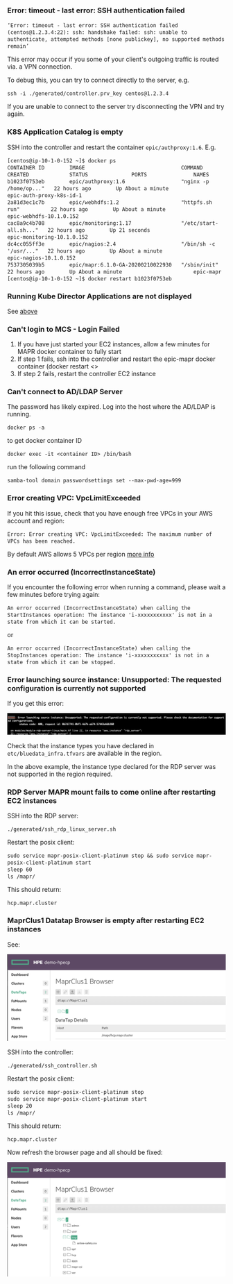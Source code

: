 ### Error: timeout - last error: SSH authentication failed

```
‘Error: timeout - last error: SSH authentication failed (centos@1.2.3.4:22): ssh: handshake failed: ssh: unable to authenticate, attempted methods [none publickey], no supported methods remain’
```

This error may occur if you some of your client's outgoing traffic is routed via. a VPN connection.

To debug this, you can try to connect directly to the server, e.g. 

```
ssh -i ./generated/controller.prv_key centos@1.2.3.4
```

If you are unable to connect to the server try disconnecting the VPN and try again.


### K8S Application Catalog is empty

SSH into the controller and restart the container `epic/authproxy:1.6`.  E.g.

```
[centos@ip-10-1-0-152 ~]$ docker ps
CONTAINER ID        IMAGE                               COMMAND                  CREATED             STATUS              PORTS               NAMES
b1023f0753eb        epic/authproxy:1.6                  "nginx -p /home/op..."   22 hours ago        Up About a minute                       epic-auth-proxy-k8s-id-1
2a81d3ec1c7b        epic/webhdfs:1.2                    "httpfs.sh run"          22 hours ago        Up About a minute                       epic-webhdfs-10.1.0.152
cac8a9c4b708        epic/monitoring:1.17                "/etc/start-all.sh..."   22 hours ago        Up 21 seconds                           epic-monitoring-10.1.0.152
dc4cc055ff3e        epic/nagios:2.4                     "/bin/sh -c '/usr/..."   22 hours ago        Up About a minute                       epic-nagios-10.1.0.152
7537305039b5        epic/mapr:6.1.0-GA-20200210022930   "/sbin/init"             22 hours ago        Up About a minute                       epic-mapr
[centos@ip-10-1-0-152 ~]$ docker restart b1023f0753eb
```

### Running Kube Director Applications are not displayed

See [above](#k8s-application-catalog-is-empty)

### Can't login to MCS - Login Failed

1. If you have just started your EC2 instances, allow a few minutes for MAPR docker container to fully start
2. If step 1 fails, ssh into the controller and restart the epic-mapr docker container (docker restart <<epic-mapr container id>>
3. If step 2 fails, restart the controller EC2 instance

### Can't connect to AD/LDAP Server

The password has likely expired.  Log into the host where the AD/LDAP is running.

```
docker ps -a
```
to get docker container ID

```
docker exec -it <container ID> /bin/bash
```

run the following command
```
samba-tool domain passwordsettings set --max-pwd-age=999
```

### Error creating VPC: VpcLimitExceeded

If you hit this issue, check that you have enough free VPCs in your AWS account and region:

```
Error: Error creating VPC: VpcLimitExceeded: The maximum number of VPCs has been reached.
```

By default AWS allows 5 VPCs per region [more info](https://docs.aws.amazon.com/vpc/latest/userguide/amazon-vpc-limits.html)

### An error occurred (IncorrectInstanceState)

If you encounter the following error when running a command, please wait a few minutes before trying again:

```
An error occurred (IncorrectInstanceState) when calling the StartInstances operation: The instance 'i-xxxxxxxxxxx' is not in a state from which it can be started.
```
or

```
An error occurred (IncorrectInstanceState) when calling the StopInstances operation: The instance 'i-xxxxxxxxxxx' is not in a state from which it can be stopped.
```

### Error launching source instance: Unsupported: The requested configuration is currently not supported

If you get this error:

![Unsupported source instance type](./README-TROUBLESHOOTING/unsupported_source_instance_type.png)

Check that the instance types you have declared in `etc/bluedata_infra.tfvars` are available in the region.

In the above example, the instance type declared for the RDP server was not supported in the region required.

### RDP Server MAPR mount fails to come online after restarting EC2 instances

SSH into the RDP server:

```
./generated/ssh_rdp_linux_server.sh
```

Restart the posix client:

```
sudo service mapr-posix-client-platinum stop && sudo service mapr-posix-client-platinum start
sleep 60
ls /mapr/
```

This should return:

```
hcp.mapr.cluster
```

### MaprClus1 Datatap Browser is empty after restarting EC2 instances

See:

![error](./README-TROUBLESHOOTING/mapr_datatap_browser_empty.png)

SSH into the controller:

```
./generated/ssh_controller.sh
```

Restart the posix client:

```
sudo service mapr-posix-client-platinum stop
sudo service mapr-posix-client-platinum start
sleep 20
ls /mapr/
```

This should return:

```
hcp.mapr.cluster
```

Now refresh the browser page and all should be fixed:

![fixed](./README-TROUBLESHOOTING/mapr_datatap_browser_fixed.png)
